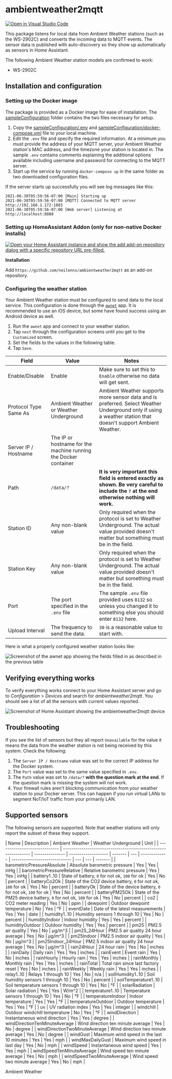 # ambientweather2mqtt

[![Open in Visual Studio Code](https://open.vscode.dev/badges/open-in-vscode.svg)](https://open.vscode.dev/danecreekphotography/ambientweather2mqtt/)

This package listens for local data from Ambient Weather stations (such as the WS-2902C) and converts the incoming data to MQTT events. The sensor data is published with auto-discovery so they show up automatically as sensors in Home Assistant.

The following Ambient Weather station models are confirmed to work:

- WS-2902C

## Installation and configuration

### Setting up the Docker image

The package is provided as a Docker image for ease of installation. The
[sampleConfiguration](sampleConfiguration/) folder contains the two files necessary
for setup.

1. Copy the [sampleConfiguration/.env](sampleConfiguration/.env) and
   [sampleConfiguration/docker-compose.yml](sampleConfiguration/docker-compose.yml)
   file to your local machine.
2. Edit the `.env` file and specify the required information. At a minimum you
   must provide the address of your MQTT server, your Ambient Weather station's MAC
   address, and the timezone your station is located in. The sample `.env` contains
   comments explaining the additional options available including username and password for connecting to the MQTT server.
3. Start up the service by running `docker-compose up` in the same folder as two downloaded configuration files.

If the server starts up successfully you will see log messages like this:

```console
2021-06-30T05:59:56-07:00 [Main] Starting up
2021-06-30T05:59:56-07:00 [MQTT] Connected to MQTT server http://192.168.1.172:1883
2021-06-30T05:59:56-07:00 [Web server] Listening at http://localhost:8080
```

### Setting up HomeAssistant Addon (only for non-native Docker installs)

[![Open your Home Assistant instance and show the add add-on repository dialog with a specific repository URL pre-filled.](https://my.home-assistant.io/badges/supervisor_add_addon_repository.svg)](https://my.home-assistant.io/redirect/supervisor_add_addon_repository/?repository_url=https%3A%2F%2Fgithub.com%2Fneilenns%2Fambientweather2mqtt)

**Installation**

Add `https://github.com/neilenns/ambientweather2mqtt` as an add-on repository.

### Configuring the weather station

Your Ambient Weather station must be configured to send data to the local service. This configuration is done through the [`awnet`](https://apps.apple.com/us/app/awnet/id1341994564) app. It is recommended to use an iOS device, but some have found success using an Android device as well.

1. Run the `awnet` app and connect to your weather station.
2. Tap `next` through the configuration screens until you get to the `Customized`
   screen.
3. Set the fields to the values in the following table.
4. Tap `Save`.

| Field                 | Value                                                           | Notes                                                                                                                                                        |
| --------------------- | --------------------------------------------------------------- | ------------------------------------------------------------------------------------------------------------------------------------------------------------ |
| Enable/Disable        | Enable                                                          | Make sure to set this to `Enable` otherwise no data will get sent.                                                                                           |
| Protocol Type Same As | Ambient Weather or Weather Underground                          | Ambient Weather supports more sensor data and is preferred. Select Weather Underground only if using a weather station that doesn't support Ambient Weather. |
| Server IP / Hostname  | The IP or hostname for the machine running the Docker container |                                                                                                                                                              |
| Path                  | `/data/?`                                                       | **It is very important this field is entered exactly as shown. Be very careful to include the `?` at the end otherwise nothing will work.**                  |
| Station ID            | Any non-blank value                                             | Only required when the protocol is set to Weather Underground. The actual value provided doesn't matter but something must be in the field.                  |
| Station Key           | Any non-blank value                                             | Only required when the protocol is set to Weather Underground. The actual value provided doesn't matter but something must be in the field.                  |
| Port                  | The port specified in the `.env` file                           | The sample `.env` file provided uses `8132` so unless you changed it to something else you should enter `8132` here.                                         |
| Upload Interval       | The frequency to send the data.                                 | `30` is a reasonable value to start with.                                                                                                                    |

Here is what a properly configured weather station looks like:

![Screenshot of the awnet app showing the fields filled in as described in the previous table](docs/awnet_settings.jpg)

## Verifying everything works

To verify everything works connect to your Home Assistant server and go to
_Configuration_ > _Devices_ and search for _ambientweather2mqtt_. You should
see a list of all the sensors with current values reported.

![Screenshot of Home Assistant showing the ambientweather2mqtt device](docs/home_assistant_device.png)

## Troubleshooting

If you see the list of sensors but they all report `Unavailable` for the value it
means the data from the weather station is not being received by this system.
Check the following:

1. The `Server IP / Hostname` value was set to the correct IP address for the Docker
   system.
2. The `Port` value was set to the same value specified in `.env`.
3. The `Path` value was set to `/data/?` **with the question mark at the end**. If the question mark is missing the system will not work.
4. Your firewall rules aren't blocking communication from your weather station
   to your Docker server. This can happen if you run virtual LANs to segment NoT/IoT
   traffic from your primarily LAN.

## Supported sensors

The following sensors are supported. Note that weather stations will only report the subset of these they support.

| Name                          | Description                                                    | Ambient Weather | Weather Underground | Unit    |
| ----------------------------- | -------------------------------------------------------------- | --------------- | ------------------- | ------- | --- | ------------- | ----------------------------- | --- | --- | ------- |
| barometricPressureAbsolute    | Absolute barometric pressure                                   | Yes             | Yes                 | inHg    |
| barometricPressureRelative    | Relative barometric pressure                                   | Yes             | Yes                 | inHg    |
| battery1..10                  | State of battery, `0` for not ok, `100` for ok                 | Yes             | No                  | percent |
| batteryCo2Ok                  | State of the CO2 device battery, `0` for not ok, `100` for ok  | Yes             | No                  | percent |
| batteryOk                     | State of the device battery, `0` for not ok, `100` for ok      | Yes             | No                  | percent |
| batteryPM25Ok                 | State of the PM25 device battery, `0` for not ok, `100` for ok | Yes             | No                  | percent |
| co2                           | CO2 meter reading                                              | Yes             | No                  | ppm     |
| dewpoint                      | Outdoor dewpoint temperature                                   | No              | Yes                 | °F      |
| eventDate                     | Date of the latest measurements                                | Yes             | Yes                 | date    |     | humidity1..10 | Humidity sensors 1 through 10 | Yes | No  | percent |
| humidityIndoor                | Indoor humidity                                                | Yes             | Yes                 | percent |
| humidityOutdoor               | Outdoor humidity                                               | Yes             | Yes                 | percent |
| pm25                          | PM2.5 air quality                                              | Yes             | No                  | µg/m^3  |
| pm25_24Hour                   | PM2.5 air quality 24 hour average                              | Yes             | No                  | µg/m^3  |
| pm25Indoor                    | PM2.5 indoor air quality                                       | Yes             | No                  | µg/m^3  |
| pm25Indoor_24Hour             | PM2.5 indoor air quality 24 hour average                       | Yes             | No                  | µg/m^3  |
| rain24Hour                    | 24 hour rain                                                   | Yes             | No                  | inches  |
| rainDaily                     | Daily rain                                                     | Yes             | Yes                 | inches  |
| rainEvent                     | Event rain                                                     | Yes             | No                  | inches  |
| rainHourly                    | Hourly rain                                                    | Yes             | Yes                 | inches  |
| rainMonthly                   | Monthly rain                                                   | Yes             | Yes                 | inches  |
| rainTotal                     | Total rain since last factory reset                            | Yes             | No                  | inches  |
| rainWeekly                    | Weekly rain                                                    | Yes             | Yes                 | inches  |
| relay1..10                    | Relays 1 through 10                                            | Yes             | No                  | n/a     |
| soilHumidity1..10             | Soil humidity sensors 1 through 10                             | Yes             | No                  | percent |
| soilTemperature1..10          | Soil temperature sensors 1 through 10                          | Yes             | No                  | °F      |
| solarRadiation                | Solar radiation                                                | Yes             | Yes                 | W/m^2   |
| temperature1..10              | Temperature sensors 1 through 10                               | Yes             | No                  | °F      |
| temperatureIndoor             | Indoor temperature                                             | Yes             | Yes                 | °F      |
| temperatureOutdoor            | Outdoor temperature                                            | Yes             | Yes                 | °F      |
| uv                            | UV radiation index                                             | Yes             | Yes                 | integer |
| windchill                     | Outdoor windchill temperature                                  | No              | Yes                 | °F      |
| windDirection                 | Instantaneous wind direction                                   | Yes             | Yes                 | degree  |
| windDirectionTenMinuteAverage | Wind direction ten minute average                              | Yes             | No                  | degree  |
| windDirectionTwoMinuteAverage | Wind direction two minute average                              | Yes             | No                  | degree  |
| windGust                      | Maximum wind speed in the last 10 minutes                      | Yes             | Yes                 | mph     |
| windMaxDailyGust              | Maximum wind speed in last day                                 | Yes             | No                  | mph     |
| windSpeed                     | Instantaneous wind speed                                       | Yes             | Yes                 | mph     |
| windSpeedTenMinuteAverage     | Wind speed ten minute average                                  | Yes             | No                  | mph     |
| windSpeedTwoMinuteAverage     | Wind speed two minute average                                  | Yes             | No                  | mph     |

Ambient Weather
